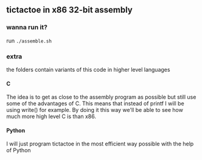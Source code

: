 ## tictactoe in x86 32-bit assembly

### wanna run it?

 run `./assemble.sh`

### extra

the folders contain variants of this code in higher level languages

#### C
The idea is to get as close to the assembly program as possible but still use some of the advantages of C. This means that instead of printf I will be using write() for example. By doing it this way we'll be able to see how much more high level C is than x86.

#### Python
I will just program tictactoe in the most efficient way possible with the help of Python